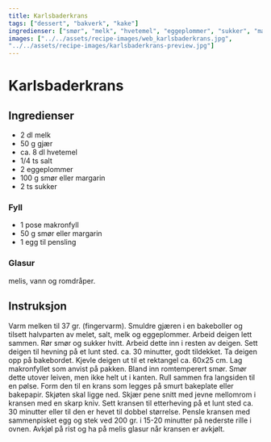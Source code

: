 ```yaml
---
title: Karlsbaderkrans
tags: ["dessert", "bakverk", "kake"]
ingredienser: ["smør", "melk", "hvetemel", "eggeplommer", "sukker", "makronfyll", "egg", "melis", "romdråper"]
images: ["../../assets/recipe-images/web_karlsbaderkrans.jpg",
"../../assets/recipe-images/karlsbaderkrans-preview.jpg"]
---
```


# Karlsbaderkrans

## Ingredienser

- 2 dl melk
- 50 g gjær
- ca. 8 dl hvetemel
- 1/4 ts salt
- 2 eggeplommer
- 100 g smør eller margarin
- 2 ts sukker

### Fyll

- 1 pose makronfyll
- 50 g smør eller margarin
- 1 egg til pensling

### Glasur

melis, vann og romdråper.

## Instruksjon

Varm melken til 37 gr. (fingervarm). Smuldre gjæren i en bakeboller og tilsett halvparten av melet, salt, melk og eggeplommer. Arbeid deigen lett sammen. Rør smør og sukker hvitt. Arbeid dette inn i resten av deigen. Sett deigen til hevning på et lunt sted. ca. 30 minutter, godt tildekket. Ta deigen opp på bakebordet. Kjevle deigen ut til et rektangel ca. 60x25 cm. Lag makronfyllet som anvist på pakken. Bland inn romtemperert smør. Smør dette utover leiven, men ikke helt ut i kanten. Rull sammen fra langsiden til en pølse. Form den til en krans som legges på smurt bakeplate eller bakepapir. Skjøten skal ligge ned. Skjær pene snitt med jevne mellomrom i kransen med en skarp kniv. Sett kransen til etterheving på et lunt sted ca. 30 minutter eller til den er hevet til dobbel størrelse. Pensle kransen med sammenpisket egg og stek ved 200 gr. i 15-20 minutter på nederste rille i ovnen. Avkjøl på rist og ha på melis glasur når kransen er avkjølt.
